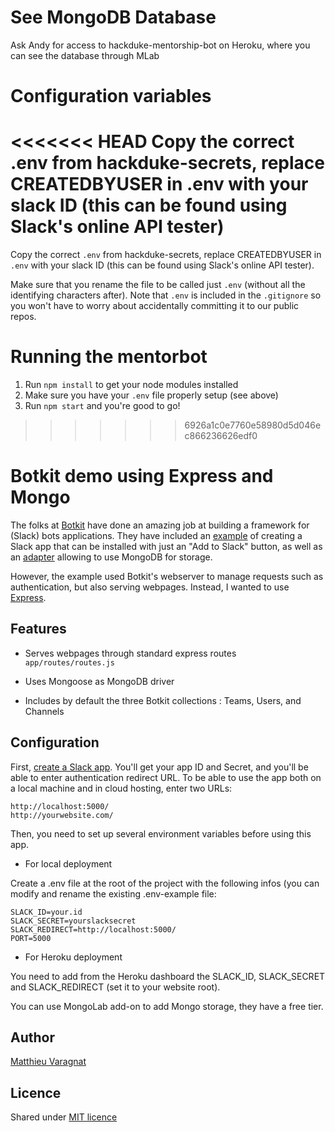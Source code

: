 # See MongoDB Database

Ask Andy for access to hackduke-mentorship-bot on Heroku, where you can see the database through MLab

# Configuration variables

<<<<<<< HEAD
Copy the correct .env from hackduke-secrets, replace CREATEDBYUSER in .env with your slack ID (this can be found using Slack's online API tester)
=======
Copy the correct `.env` from hackduke-secrets, replace CREATEDBYUSER in `.env` with your slack ID (this can be found using Slack's online API tester). 

Make sure that you rename the file to be called just `.env` (without all the identifying characters after). Note that `.env` is included in the `.gitignore` so you won't have to worry about accidentally committing it to our public repos. 

# Running the mentorbot

1. Run `npm install` to get your node modules installed
2. Make sure you have your `.env` file properly setup (see above)
3. Run `npm start` and you're good to go!
>>>>>>> 6926a1c0e7760e58980d5d046ec866236626edf0

# Botkit demo using Express and Mongo

The folks at [Botkit](https://github.com/howdyai/botkit) have done an amazing job at building a framework for (Slack) bots applications. They have included an [example](https://github.com/howdyai/botkit/blob/master/examples/slackbutton_bot.js) of creating a Slack app that can be installed with just an "Add to Slack" button, as well as an [adapter](https://github.com/howdyai/botkit-storage-mongo) allowing to use MongoDB for storage.

However, the example used Botkit's webserver to manage requests such as authentication, but also serving webpages. Instead, I wanted to use [Express](http://expressjs.com).

## Features

* Serves webpages through standard express routes
``` app/routes/routes.js ```

* Uses Mongoose as MongoDB driver
* Includes by default the three Botkit collections : Teams, Users, and Channels

## Configuration

First, [create a Slack app](https://api.slack.com/slack-apps).
You'll get your app ID and Secret, and you'll be able to enter authentication redirect URL. To be able to use the app both on a local machine and in cloud hosting, enter two URLs:
```
http://localhost:5000/
http://yourwebsite.com/
```

Then, you need to set up several environment variables before using this app.

* For local deployment

Create a .env file at the root of the project with the following infos (you can modify and rename the existing .env-example file:

```
SLACK_ID=your.id
SLACK_SECRET=yourslacksecret
SLACK_REDIRECT=http://localhost:5000/
PORT=5000
```

* For Heroku deployment

You need to add from the Heroku dashboard the SLACK_ID, SLACK_SECRET and SLACK_REDIRECT (set it to your website root).

You can use MongoLab add-on to add Mongo storage, they have a free tier.

## Author
[Matthieu Varagnat](https://twitter.com/MVaragnat)

## Licence
Shared under [MIT licence](http://choosealicense.com/licenses/mit/)
